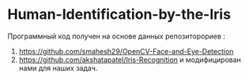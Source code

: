 # Human-Identification-by-the-Iris

Программный код получен на основе данных репозиторориев :
1) https://github.com/smahesh29/OpenCV-Face-and-Eye-Detection
2) https://github.com/akshatapatel/Iris-Recognition
и модифицирован нами для наших задач.

